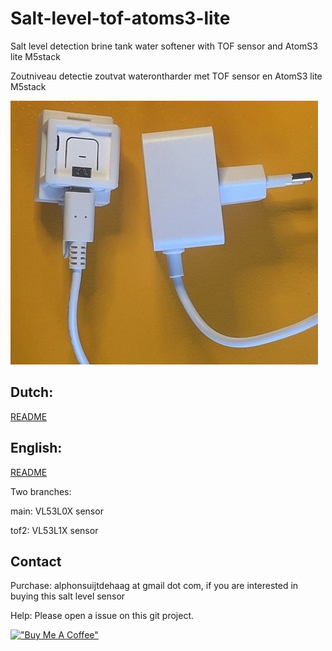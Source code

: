 # Salt-level-tof-atoms3-lite
   Salt level detection brine tank water softener with TOF sensor and AtomS3 lite M5stack
   
   Zoutniveau detectie zoutvat waterontharder met TOF sensor en AtomS3 lite M5stack

![Example](/README/M5stack_AtomS3_TOF.jpg)

 ## Dutch:
[README](/README/R_NL.md)

## English:
[README](/README/R_EN.md)



Two branches:

main: VL53L0X sensor

tof2: VL53L1X sensor


## Contact
Purchase: alphonsuijtdehaag at gmail dot com, if you are interested in buying this salt level sensor

Help: Please open a issue on this git project.

[!["Buy Me A Coffee"](https://www.buymeacoffee.com/assets/img/custom_images/orange_img.png)](https://www.buymeacoffee.com/ebbenberg)
